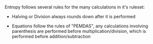 Entropy follows several rules for the many calculations in it's ruleset:

- Halving or Division always rounds down after it is performed

- Equations follow the rules of "PEMDAS", any calculations involving parenthesis are performed before multiplication/division, which is performed before addition/subtraction

